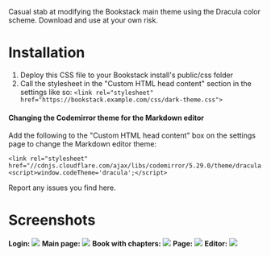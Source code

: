 Casual stab at modifying the Bookstack main theme using the Dracula color scheme.
Download and use at your own risk.

# Installation
1. Deploy this CSS file to your Bookstack install's public/css folder
2. Call the stylesheet in the "Custom HTML head content" section in the settings like so:
	`<link rel="stylesheet" href="https://bookstack.example.com/css/dark-theme.css">`
	
#### Changing the Codemirror theme for the Markdown editor
Add the following to the "Custom HTML head content" box on the settings page to change the Markdown editor theme:
```
<link rel="stylesheet" href="//cdnjs.cloudflare.com/ajax/libs/codemirror/5.29.0/theme/dracula.min.css"/>
<script>window.codeTheme='dracula';</script>
```

Report any issues you find here.

# Screenshots
**Login:**
![](https://raw.githubusercontent.com/domainzero/bookstack-dark-theme/master/screenshots/login.png)
**Main page:**
![](https://raw.githubusercontent.com/domainzero/bookstack-dark-theme/master/screenshots/overview.png)
**Book with chapters:**
![](https://raw.githubusercontent.com/domainzero/bookstack-dark-theme/master/screenshots/book.png)
**Page:**
![](https://raw.githubusercontent.com/domainzero/bookstack-dark-theme/master/screenshots/page.png)
**Editor:**
![](https://raw.githubusercontent.com/domainzero/bookstack-dark-theme/master/screenshots/editor.png)
